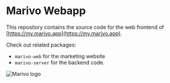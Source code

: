 # Marivo Webapp

This repository contains the source code for the web frontend of [https://my.marivo.app](https://my.marivo.app).

Check out related packages:

- `marivo-web` for the marketing website
- `marivo-server` for the backend code.

![Marivo logo](https://github.com/fellowseb/marivo-webapp/blob/master/src/assets/marivo-full-logo.webp)
